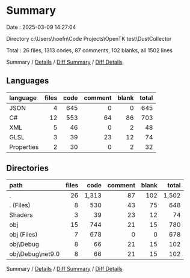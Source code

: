 # Summary

Date : 2025-03-09 14:27:04

Directory c:\\Users\\hoefn\\Code Projects\\OpenTK test\\DustCollector

Total : 26 files,  1313 codes, 87 comments, 102 blanks, all 1502 lines

Summary / [Details](details.md) / [Diff Summary](diff.md) / [Diff Details](diff-details.md)

## Languages
| language | files | code | comment | blank | total |
| :--- | ---: | ---: | ---: | ---: | ---: |
| JSON | 4 | 645 | 0 | 0 | 645 |
| C# | 12 | 553 | 64 | 86 | 703 |
| XML | 5 | 46 | 0 | 2 | 48 |
| GLSL | 3 | 39 | 23 | 12 | 74 |
| Properties | 2 | 30 | 0 | 2 | 32 |

## Directories
| path | files | code | comment | blank | total |
| :--- | ---: | ---: | ---: | ---: | ---: |
| . | 26 | 1,313 | 87 | 102 | 1,502 |
| . (Files) | 8 | 530 | 43 | 75 | 648 |
| Shaders | 3 | 39 | 23 | 12 | 74 |
| obj | 15 | 744 | 21 | 15 | 780 |
| obj (Files) | 7 | 678 | 0 | 0 | 678 |
| obj\\Debug | 8 | 66 | 21 | 15 | 102 |
| obj\\Debug\\net9.0 | 8 | 66 | 21 | 15 | 102 |

Summary / [Details](details.md) / [Diff Summary](diff.md) / [Diff Details](diff-details.md)
